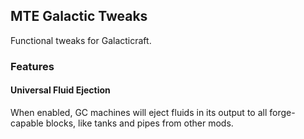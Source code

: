 ## MTE Galactic Tweaks
Functional tweaks for Galacticraft.  
### Features
#### Universal Fluid Ejection
When enabled, GC machines will eject fluids in its output to all forge-capable blocks, like tanks and pipes from other mods.
